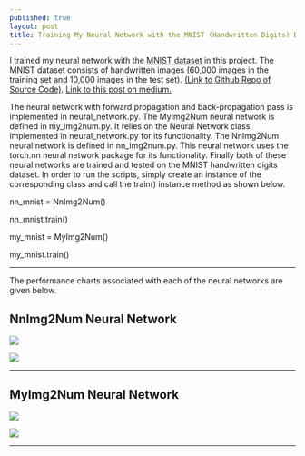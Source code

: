 ```yaml
---
published: true
layout: post
title: Training My Neural Network with the MNIST (Handwritten Digits) Dataset
---
```

I trained my neural network with the [MNIST dataset](http://yann.lecun.com/exdb/mnist/) in this project. The MNIST dataset consists of handwritten images (60,000 images in the training set and 10,000 images in the test set). [(Link to Github Repo of Source Code)](https://github.com/aakashpydi/MNISTNeuralNetwork). [Link to this post on medium.](https://medium.com/@aakashpydi/training-my-neural-network-with-the-mnist-handwritten-digits-dataset-d56f075221e?source=friends_link&sk=64e9b747839326c277c21ebd104d2d09)

The neural network with forward propagation and back-propagation pass is implemented in neural_network.py. The MyImg2Num neural network is defined in my_img2num.py. It relies on the Neural Network class implemented in neural_network.py for its functionality. The NnImg2Num neural network is defined in nn_img2num.py. This neural network uses the torch.nn neural network package for its functionality. Finally both of these neural networks are trained and tested on the MNIST handwritten digits dataset. In order to run the scripts, simply create an instance of the corresponding class and call the train() instance method as shown below.

nn_mnist = NnImg2Num()

nn_mnist.train()

my_mnist = MyImg2Num()

my_mnist.train()

---

The performance charts associated with each of the neural networks are given below.

## NnImg2Num Neural Network

![]({{site.baseurl}}/images/mnist_images/train_time_vs_epoch_nn.png)

![]({{site.baseurl}}/images/mnist_images/train_vs_test_error_nn.png)

---

## MyImg2Num Neural Network

![]({{site.baseurl}}/images/mnist_images/train_time_vs_epoch_my.png)

![]({{site.baseurl}}/images/mnist_images/train_vs_test_error_my.png)

---
